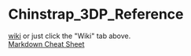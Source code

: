 # Chinstrap_3DP_Reference
[wiki](https://github.com/Chinstrap777/Chinstrap_3DP_Reference/wiki) or just click the "Wiki" tab above.  
[Markdown Cheat Sheet](https://github.com/lifeparticle/Markdown-Cheatsheet?tab=readme-ov-file#lists)
